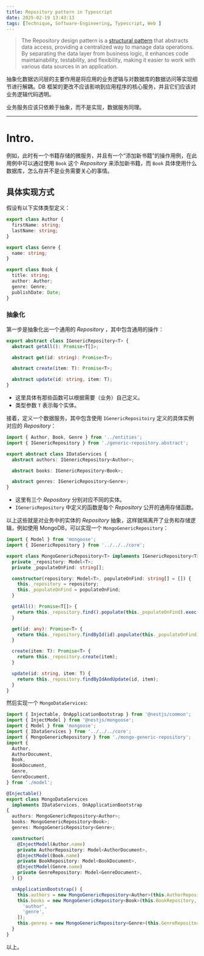 ```yaml
---
title: Repository pattern in Typescript
date: 2025-02-19 13:43:13
tags: [Technique, Software-Engineering, Typescript, Web ]
---
```


> The Repository design pattern is a [structural pattern](https://www.geeksforgeeks.org/structural-design-patterns/) that abstracts data access, providing a centralized way to manage data operations. By separating the data layer from business logic, it enhances code maintainability, testability, and flexibility, making it easier to work with various data sources in an application.

抽象化数据访问层的主要作用是将应用的业务逻辑与对数据库的数据访问等实现细节进行解耦。DB 框架的更改不应该影响到应用程序的核心服务，并且它们应该对业务逻辑代码透明。

业务服务应该只依赖于抽象，而不是实现，数据服务同理。

---

# Intro.

例如，此时有一个书籍存储的微服务，并且有一个“添加新书籍”的操作用例，在此用例中可以通过使用 `Book` 这个 _Repository_ 来添加新书籍，而 `Book` 具体使用什么数据库，怎么存并不是业务需要关心的事情。


## 具体实现方式

假设有以下实体类型定义：

```typescript
export class Author {
  firstName: string;
  lastName: string;
}

export class Genre {
  name: string;
}

export class Book {
  title: string;
  author: Author;
  genre: Genre;
  publishDate: Date;
}
```

### 抽象化
第一步是抽象化出一个通用的 _Repository_ ，其中包含通用的操作：

```typescript
export abstract class IGenericRepository<T> {
  abstract getAll(): Promise<T[]>;

  abstract get(id: string): Promise<T>;

  abstract create(item: T): Promise<T>;

  abstract update(id: string, item: T);
}
```

- 这里具体有那些函数可以根据需要（业务）自己定义。
- 类型参数 `T` 表示每个实体。

接着，定义一个数据服务，其中包含使用 `IGenericRepositoiry` 定义的具体实例对应的 _Repository_：
```typescript
import { Author, Book, Genre } from '../entities';
import { IGenericRepository } from './generic-repository.abstract';

export abstract class IDataServices {
  abstract authors: IGenericRepository<Author>;

  abstract books: IGenericRepository<Book>;

  abstract genres: IGenericRepository<Genre>;
}
```

- 这里有三个 _Repository_ 分别对应不同的实体。
- `IGenericRepository` 中定义的函数是每个 _Repository_ 公开的通用存储函数。

以上这些就是对业务中的实体的 _Repository_ 抽象，这样就隔离开了业务和存储逻辑，例如使用 MongoDB，可以实现一个 `MongoGenericRepository`：

```typescript
import { Model } from 'mongoose';
import { IGenericRepository } from '../../../core';

export class MongoGenericRepository<T> implements IGenericRepository<T> {
  private _repository: Model<T>;
  private _populateOnFind: string[];

  constructor(repository: Model<T>, populateOnFind: string[] = []) {
    this._repository = repository;
    this._populateOnFind = populateOnFind;
  }

  getAll(): Promise<T[]> {
    return this._repository.find().populate(this._populateOnFind).exec();
  }

  get(id: any): Promise<T> {
    return this._repository.findById(id).populate(this._populateOnFind).exec();
  }

  create(item: T): Promise<T> {
    return this._repository.create(item);
  }

  update(id: string, item: T) {
    return this._repository.findByIdAndUpdate(id, item);
  }
}
```

然后实现一个 `MongoDataServices`:
```typescript
import { Injectable, OnApplicationBootstrap } from '@nestjs/common';
import { InjectModel } from '@nestjs/mongoose';
import { Model } from 'mongoose';
import { IDataServices } from '../../../core';
import { MongoGenericRepository } from './mongo-generic-repository';
import {
  Author,
  AuthorDocument,
  Book,
  BookDocument,
  Genre,
  GenreDocument,
} from './model';

@Injectable()
export class MongoDataServices
  implements IDataServices, OnApplicationBootstrap
{
  authors: MongoGenericRepository<Author>;
  books: MongoGenericRepository<Book>;
  genres: MongoGenericRepository<Genre>;

  constructor(
    @InjectModel(Author.name)
    private AuthorRepository: Model<AuthorDocument>,
    @InjectModel(Book.name)
    private BookRepository: Model<BookDocument>,
    @InjectModel(Genre.name)
    private GenreRepository: Model<GenreDocument>,
  ) {}

  onApplicationBootstrap() {
    this.authors = new MongoGenericRepository<Author>(this.AuthorRepository);
    this.books = new MongoGenericRepository<Book>(this.BookRepository, [
      'author',
      'genre',
    ]);
    this.genres = new MongoGenericRepository<Genre>(this.GenreRepository);
  }
}
```

以上。
